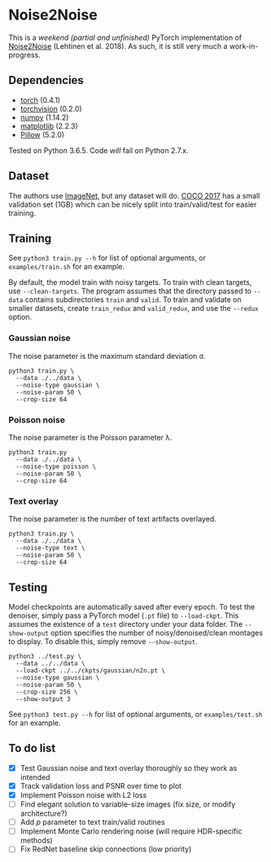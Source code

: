 # Noise2Noise
This is a *weekend (partial and unfinished)* PyTorch implementation of [Noise2Noise](https://arxiv.org/abs/1803.04189) (Lehtinen et al. 2018). As such, it is still very much a work-in-progress.

## Dependencies

* [torch](https://pytorch.org/) (0.4.1)
* [torchvision](https://pytorch.org/docs/stable/torchvision/index.html) (0.2.0)
* [numpy](http://www.numpy.org/) (1.14.2)
* [matplotlib](https://matplotlib.org/) (2.2.3)
* [Pillow](https://pillow.readthedocs.io/en/latest/index.html) (5.2.0)

Tested on Python 3.6.5. Code *will* fail on Python 2.7.x.

## Dataset

The authors use [ImageNet](http://image-net.org/download), but any dataset will do. [COCO 2017](http://cocodataset.org/#download) has a small validation set (1GB) which can be nicely split into train/valid/test for easier training.

## Training

See `python3 train.py --h` for list of optional arguments, or `examples/train.sh` for an example.

By default, the model train with noisy targets. To train with clean targets, use `--clean-targets`. The program assumes that the directory passed to `--data` contains subdirectories `train` and `valid`. To train and validate on smaller datasets, create `train_redux` and `valid_redux`, and use the `--redux` option.

### Gaussian noise
The noise parameter is the maximum standard deviation σ.
```
python3 train.py \
  --data ./../data \
  --noise-type gaussian \
  --noise-param 50 \
  --crop-size 64
```

### Poisson noise
The noise parameter is the Poisson parameter λ.
```
python3 train.py
  --data ./../data \
  --noise-type poisson \
  --noise-param 50 \
  --crop-size 64
```

### Text overlay
The noise parameter is the number of text artifacts overlayed.
```
python3 train.py \
  --data ./../data \
  --noise-type text \
  --noise-param 50 \
  --crop-size 64
```

## Testing

Model checkpoints are automatically saved after every epoch. To test the denoiser, simply pass a PyTorch model (`.pt` file) to `--load-ckpt`. This assumes the existence of a `test` directory under your data folder. The `--show-output` option specifies the number of noisy/denoised/clean montages to display. To disable this, simply remove `--show-output`.

```
python3 ../test.py \
  --data ../../data \
  --load-ckpt ../../ckpts/gaussian/n2n.pt \
  --noise-type gaussian \
  --noise-param 50 \
  --crop-size 256 \
  --show-output 3
```

See `python3 test.py --h` for list of optional arguments, or `examples/test.sh` for an example.

## To do list
- [x] Test Gaussian noise and text overlay thoroughly so they work as intended
- [x] Track validation loss and PSNR over time to plot
- [x] Implement Poisson noise with L2 loss
- [ ] Find elegant solution to variable-size images (fix size, or modify architecture?)
- [ ] Add *p* parameter to text train/valid routines
- [ ] Implement Monte Carlo rendering noise (will require HDR-specific methods)
- [ ] Fix RedNet baseline skip connections (low priority)
